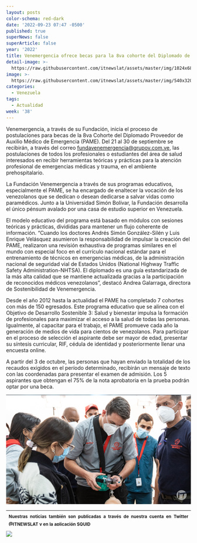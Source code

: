 ```yaml
---
layout: posts
color-schema: red-dark
date: '2022-09-23 07:47 -0500'
published: true
superNews: false
superArticle: false
year: '2022'
title: Venemergencia ofrece becas para la 8va cohorte del Diplomado de PAME
detail-image: >-
  https://raw.githubusercontent.com/itnewslat/assets/master/img/1024x680/venemergencia-g.jpg
image: >-
  https://raw.githubusercontent.com/itnewslat/assets/master/img/540x320/venemergencia-p.jpg
categories:
  - Venezuela
tags:
  - Actualidad
week: '38'
---
```

Venemergencia, a través de su Fundación, inicia el proceso de postulaciones para becas de la 8va Cohorte del Diplomado Proveedor de Auxilio Médico de Emergencia (PAME). Del 21 al 30 de septiembre se recibirán, a través del correo fundavenemergencia@grupov.com.ve, las postulaciones de todos los profesionales o estudiantes del área de salud interesados en recibir herramientas teóricas y prácticas para la atención profesional de emergencias médicas y trauma, en el ambiente prehospitalario.

La Fundación Venemergencia a través de sus programas educativos, especialmente el PAME, se ha encargado de enaltecer la vocación de los venezolanos que se dedican o desean dedicarse a salvar vidas como paramédicos. Junto a la Universidad Simón Bolívar, la Fundación desarrolla el único pénsum avalado por una casa de estudio superior en Venezuela.

El modelo educativo del programa está basado en módulos con sesiones teóricas y prácticas, divididas para mantener un flujo coherente de información. “Cuando los doctores Andrés Simón González-Silén y Luis Enrique Velásquez asumieron la responsabilidad de impulsar la creación del PAME, realizaron una revisión exhaustiva de programas similares en el mundo con especial foco en el currículo nacional estándar para el entrenamiento de técnicos en emergencias médicas, de la administración nacional de seguridad vial de Estados Unidos (National Highway Traffic Safety Administration-NHTSA). El diplomado es una guía estandarizada de la más alta calidad que se mantiene actualizada gracias a la participación de reconocidos médicos venezolanos”, destacó Andrea Galarraga, directora de Sostenibilidad de Venemergencia.

Desde el año 2012 hasta la actualidad el PAME ha completado 7 cohortes con más de 150 egresados. Este programa educativo que se alinea con el Objetivo de Desarrollo Sostenible 3: Salud y bienestar impulsa la formación de profesionales para maximizar el acceso a la salud de todas las personas. Igualmente, al capacitar para el trabajo, el PAME promueve cada año la generación de medios de vida para cientos de venezolanos.
Para participar en el proceso de selección el aspirante debe ser mayor de edad, presentar su síntesis curricular, RIF, cédula de identidad y posteriormente llenar una encuesta online.

A partir del 3 de octubre, las personas que hayan enviado la totalidad de los recaudos exigidos en el período determinado, recibirán un mensaje de texto con las coordenadas para presentar el examen de admisión. Los 5 aspirantes que obtengan el 75% de la nota aprobatoria en la prueba podrán optar por una beca.

![](https://raw.githubusercontent.com/itnewslat/assets/master/img/540x320/venemergencia-p.jpg)

<table style="height: 42px;" width="569">
<tbody>
<tr>
<td style="text-align: justify;"><sub><strong>Nuestras noticias también son publicadas a través de nuestra cuenta en Twitter <a href="https://twitter.com/itnewslat?lang=es">@ITNEWSLAT</a> y en la aplicación <a href="https://squidapp.co/en/">SQUID</a></strong></sub></td>
</tr>
</tbody>
</table>

<img src="https://tracker.metricool.com/c3po.jpg?hash=56f88a41e39ab42c063cc51676587a04"/>


